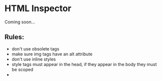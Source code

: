 # HTML Inspector

Coming soon...

## Rules:

* don't use obsolete tags
* make sure img tags have an alt attribute
* don't use inline styles
* style tags must appear in the head, if they appear in the body they must be scoped
* <script> tags should appear at the end, not throughout the document
* Inline elements should not contain block children
* Section element should always contain a heading
* Don't put <td> elements inside of <thead>, use <th> instead


DONE:

* Don't use inline event handlers like `onclick`
* Don’t use any classes that aren’t mentioned in any stylesheet or pass a whitelist (like “js-” prefixed classes).
* Warn if the same ID is used more than once on a page.
* Modifer classes shouldn’t be used without their base class.
* Sub-object classes shouldn’t be used when no ancestor contains the base class.
* Plain old DIV or SPAN elements, without classes attached, should not be used in the HTML.